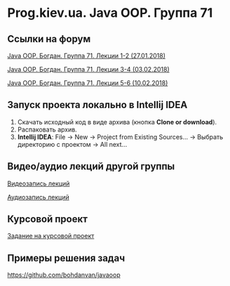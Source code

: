 Prog.kiev.ua. Java OOP. Группа 71
===

## Cсылки на форум

[Java OOP. Богдан. Группа 71. Лекции 1-2 (27.01.2018)](https://prog.kiev.ua/forum/index.php/topic,3417.0.html)

[Java OOP. Богдан. Группа 71. Лекции 3-4 (03.02.2018)](https://prog.kiev.ua/forum/index.php/topic,3437.0.html)

[Java OOP. Богдан. Группа 71. Лекции 5-6 (10.02.2018)](https://prog.kiev.ua/forum/index.php/topic,3454.0.html)

## Запуск проекта локально в Intellij IDEA

1. Скачать исходный код в виде архива (кнопка **Clone or download**).
2. Распаковать архив.
3. **Intellij IDEA**: File -> New -> Project from Existing Sources... -> Выбрать директорию с проектом -> All next...

## Видео/аудио лекций другой группы

[Видеозапись лекций](https://mega.nz/#F!fI9ACBqB)

[Аудиозапись лекций](https://mega.nz/#F!iIUhgL5T)

## Курсовой проект

[Задание на курсовой проект](https://docs.google.com/document/d/1BD_RtdtKI4MZylI_UGOGdE8_d2CZTZnfVCWwirvSVbU/edit)

## Примеры решения задач

https://github.com/bohdanvan/javaoop
